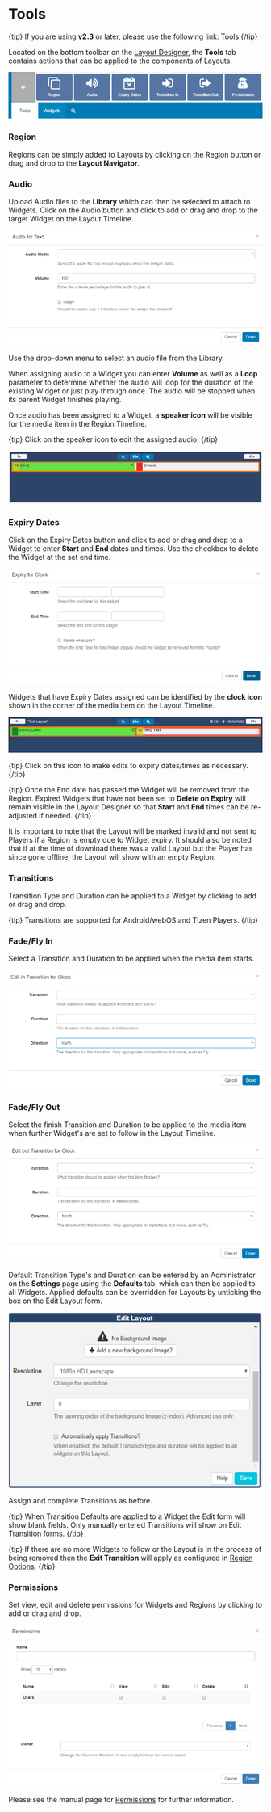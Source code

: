 # Tools

{tip}
If you are using **v2.3** or later, please use the following link: [Tools](layouts_tools.html)
{/tip}

Located on the bottom toolbar on the [Layout Designer](layouts_designer_2.0.html), the **Tools** tab contains actions that can be applied to the components of Layouts. 

![Tools](img/v2_layouts_tools.png)

### Region

Regions can be simply added to Layouts by clicking on the Region button or drag and drop to the **Layout Navigator**. 

### Audio

Upload Audio files to the **Library** which can then be selected to attach to Widgets. Click on the Audio button and click to add or drag and drop to the target Widget on the Layout Timeline.

![Attach Audio](img/v2_layouts_tools_attach_audio.png)

Use the drop-down menu to select an audio file from the Library.

When assigning audio to a Widget you can enter **Volume** as well as a **Loop** parameter to determine whether the audio will loop for the duration of the existing Widget or just play through once. The audio will be stopped when its parent Widget finishes playing.

Once audio has been assigned to a Widget, a **speaker icon** will be visible for the media item in the Region Timeline.

{tip}
Click on the speaker icon to edit the assigned audio.
{/tip}

![Audio Icon](img/v2_layouts_tools_assigned_audio_icon.png)

### Expiry Dates

Click on the Expiry Dates button and click to add or drag and drop to a Widget to enter **Start** and **End** dates and times. Use the checkbox to delete the Widget at the set end time.

![Expiry Dates](img/v2_layouts_tools_expiry_dates.png)



Widgets that have Expiry Dates assigned can be identified by the **clock icon** shown in the corner of the media item on the Layout Timeline. 

![Assigned Expiry Dates](img/v2_layouts_tools_assigned_expiry_dates.png)

{tip}
Click on this icon to make edits to expiry dates/times as necessary.
{/tip}

{tip}
Once the End date has passed the Widget will be removed from the Region. Expired Widgets that have not been set to **Delete on Expiry** will remain visible in the Layout Designer so that **Start** and **End** times can be re-adjusted if needed.
{/tip}

It is important to note that the Layout will be marked invalid and not sent to Players if a Region is empty due to Widget expiry. It should also be noted that if at the time of download there was a valid Layout but the Player has since gone offline, the Layout will show with an empty Region.

### Transitions

Transition Type and Duration can be applied to a Widget by clicking to add or drag and drop.

{tip}
Transitions are supported for Android/webOS and Tizen Players.
{/tip}

### Fade/Fly In

Select a Transition and Duration to be applied when the media item starts. 

![Transition In](img/v2_layouts_tools_transition_in.png)

### Fade/Fly Out

Select the finish Transition and Duration to be applied to the media item when further Widget's are set to follow in the Layout Timeline.

![Transition Out](img/v2_layouts_tools_transition_out.png)

Default Transition Type's and Duration can be entered by an Administrator on the **Settings** page using the **Defaults** tab, which can then be applied to all Widgets.  Applied defaults can be overridden for Layouts by unticking the box on the Edit Layout form.

![Tools Edit Layout Form](img/v2_layouts_tools_edit_layout_form.png)

Assign and complete Transitions as before.

{tip}
When Transition Defaults are applied to a Widget the Edit form will show blank fields. Only manually entered Transitions will show on Edit Transition forms.
{/tip}

{tip}
If there are no more Widgets to follow or the Layout is in the process of being removed then the **Exit Transition** will apply as configured in [Region Options](layouts_regions_2.0.html).
{/tip}

### Permissions

Set view, edit and delete permissions for Widgets and Regions by clicking to add or drag and drop. 

![Permissions](img/v2_layouts_tools_permissions.png)

Please see the manual page for [Permissions](users_permissions.html) for further information.